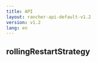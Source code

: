 ```yaml
---
title: API
layout: rancher-api-default-v1.2
version: v1.2
lang: en
---
```


## rollingRestartStrategy





